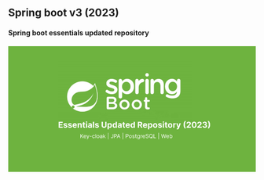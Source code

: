 ## Spring boot v3 (2023)
#### Spring boot essentials updated repository 

![fastapi-docker](banner.png)

